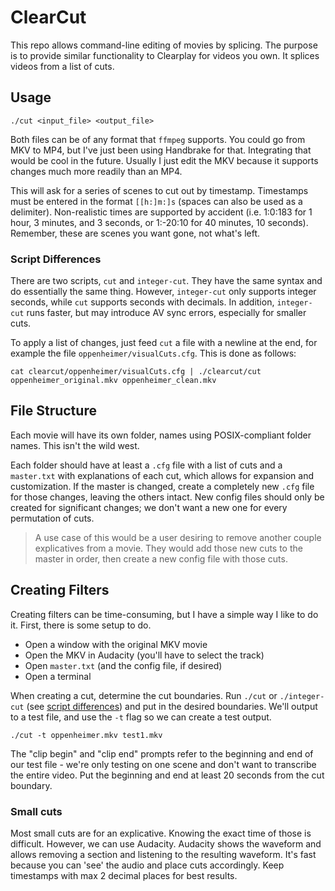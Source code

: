 # ClearCut

This repo allows command-line editing of movies by splicing. The purpose is to provide similar functionality to Clearplay for videos you own. It splices videos from a list of cuts.

## Usage

```
./cut <input_file> <output_file>
```

Both files can be of any format that `ffmpeg` supports. You could go from MKV to MP4, but I've just been using Handbrake for that. Integrating that would be cool in the future. Usually I just edit the MKV because it supports changes much more readily than an MP4.

This will ask for a series of scenes to cut out by timestamp. Timestamps must be entered in the format `[[h:]m:]s` (spaces can also be used as a delimiter). Non-realistic times are supported by accident (i.e. 1:0:183 for 1 hour, 3 minutes, and 3 seconds, or 1:-20:10 for 40 minutes, 10 seconds). Remember, these are scenes you want gone, not what's left.

### Script Differences

There are two scripts, `cut` and `integer-cut`. They have the same syntax and do essentially the same thing. However, `integer-cut` only supports integer seconds, while `cut` supports seconds with decimals. In addition, `integer-cut` runs faster, but may introduce AV sync errors, especially for smaller cuts.

To apply a list of changes, just feed `cut` a file with a newline at the end, for example the file `oppenheimer/visualCuts.cfg`. This is done as follows:

```
cat clearcut/oppenheimer/visualCuts.cfg | ./clearcut/cut oppenheimer_original.mkv oppenheimer_clean.mkv
```

## File Structure

Each movie will have its own folder, names using POSIX-compliant folder names. This isn't the wild west.

Each folder should have at least a `.cfg` file with a list of cuts and a `master.txt` with explanations of each cut, which allows for expansion and customization. If the master is changed, create a completely new `.cfg` file for those changes, leaving the others intact. New config files should only be created for significant changes; we don't want a new one for every permutation of cuts.

> A use case of this would be a user desiring to remove another couple explicatives from a movie. They would add those new cuts to the master in order, then create a new config file with those cuts.

## Creating Filters

Creating filters can be time-consuming, but I have a simple way I like to do it. First, there is some setup to do.

- Open a window with the original MKV movie
- Open the MKV in Audacity (you'll have to select the track)
- Open `master.txt` (and the config file, if desired)
- Open a terminal

When creating a cut, determine the cut boundaries. Run `./cut` or `./integer-cut` (see [script differences](#Script-Differences)) and put in the desired boundaries. We'll output to a test file, and use the `-t` flag so we can create a test output.

```
./cut -t oppenheimer.mkv test1.mkv
```

The "clip begin" and "clip end" prompts refer to the beginning and end of our test file - we're only testing on one scene and don't want to transcribe the entire video. Put the beginning and end at least 20 seconds from the cut boundary.

### Small cuts

Most small cuts are for an explicative. Knowing the exact time of those is difficult. However, we can use Audacity. Audacity shows the waveform and allows removing a section and listening to the resulting waveform. It's fast because you can 'see' the audio and place cuts accordingly. Keep timestamps with max 2 decimal places for best results.
